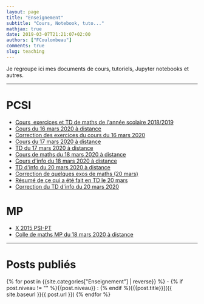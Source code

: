 ```yaml
---
layout: page
title: "Enseignement"
subtitle: "Cours, Notebook, tuto..."
mathjax: true
date: 2019-03-07T21:21:07+02:00
authors: ["FCoulombeau"]
comments: true
slug: teaching
---
```


Je regroupe ici mes documents de cours, tutoriels, Jupyter notebooks et autres.

---

# PCSI

- [Cours, exercices et TD de maths de l'année scolaire 2018/2019](https://fcoulombeau.github.io/cours/PCSI-2018.pdf)
- [Cours du 16 mars 2020 à distance](https://fcoulombeau.github.io/cours/PCSI-Cours-16032020.pdf)
- [Correction des exercices du cours du 16 mars 2020](https://fcoulombeau.github.io/cours/PCSI-Cor-16032020.pdf)
- [Cours du 17 mars 2020 à distance](https://fcoulombeau.github.io/cours/PCSI-Cours-17032020.pdf)
- [TD du 17 mars 2020 à distance](https://fcoulombeau.github.io/cours/PCSI-TD-17032020.pdf)
- [Cours de maths du 18 mars 2020 à distance](https://fcoulombeau.github.io/cours/PCSI-CoursCor-18032020.pdf)
- [Cours d'info du 18 mars 2020 à distance](https://fcoulombeau.github.io/cours/PCSI-Info-18032020.pdf)
- [TD d'info du 20 mars 2020 à distance](https://fcoulombeau.github.io/cours/PCSI-Info-20032020.pdf)
- [Correction de quelques exos de maths (20 mars)](https://fcoulombeau.github.io/cours/PCSI-CoursCor-20032020.pdf)
- [Résumé de ce qui a été fait en TD le 20 mars](https://nbviewer.jupyter.org/urls/fcoulombeau.github.io/cours/Cours-Maths-20032020.ipynb)
- [Correction du TD d'info du 20 mars 2020](https://fcoulombeau.github.io/cours/PCSI-InfoCor-20032020.pdf)

# MP

- [X 2015 PSI-PT](https://fcoulombeau.github.io/cours/X2015-PT-PSI.pdf)
- [Colle de maths MP du 18 mars 2020 à distance](https://fcoulombeau.github.io/cours/MP-Colle-18032020.pdf)

---

# Posts publiés

{% for post in {{site.categories["Enseignement"] | reverse}} %} - {% if post.niveau != "" %}{{post.niveau}} : {% endif %}[{{post.title}}]({{ site.baseurl }}{{ post.url }})
{% endfor %}